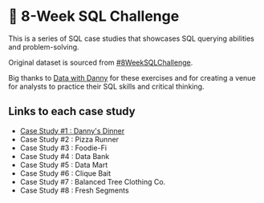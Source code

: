 # 📅 8-Week SQL Challenge

This is a series of SQL case studies that showcases SQL querying abilities and problem-solving. 

Original dataset is sourced from [#8WeekSQLChallenge](https://8weeksqlchallenge.com/). 

Big thanks to [Data with Danny](https://www.linkedin.com/company/datawithdanny/) for these exercises and for creating a venue for analysts to practice their SQL skills and critical thinking.

## Links to each case study
- [Case Study #1 : Danny's Dinner](https://github.com/biblehong/8-Week-SQL-Challenge/blob/main/Case%20Study%20%231%20%3A%20Danny's%20Diner.md)
- Case Study #2 : Pizza Runner
- Case Study #3 : Foodie-Fi
- Case Study #4 : Data Bank
- Case Study #5 : Data Mart
- Case Study #6 : Clique Bait
- Case Study #7 : Balanced Tree Clothing Co.
- Case Study #8 : Fresh Segments
